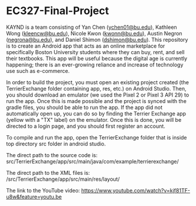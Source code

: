 # EC327-Final-Project
KAYND is a team consisting of Yan Chen (ychen01@bu.edu), Kathleen Wong (kleencw@bu.edu), Nicole Kwon (kwonn@bu.edu), Austin Negron (negrona@bu.edu), and Daniel Shimon (dshimon@bu.edu). This repository is to create an Android app that acts as an online marketplace for specifically Boston University students where they can buy, rent, and sell their textbooks. This app will be useful because the digital age is currently happening; there is an ever-growing reliance and increase of technology use such as e-commerce.

In order to build the project, you must open an existing project created (the TerrierExchange folder containing app, res, etc.) on Android Studio. Then, you should download an emulator (we used the Pixel 2 or Pixel 3 API 29) to run the app. Once this is made possible and the project is synced with the gradle files, you should be able to run the app. If the app did not automatically open up, you can do so by finding the Terrier Exchange app (yellow with a "TX" label) on the emulator. Once this is done, you will be directed to a login page, and you should first register an account. 

To compile and run the app, open the TerrierExchange folder that is inside top directory src folder in android studio.

The direct path to the source code is: src/TerrierExchange/app/src/main/java/com/example/terrierexchange/

The direct path to the XML files is: /src/TerrierExchange/app/src/main/res/layout/

The link to the YouTube video: https://www.youtube.com/watch?v=kjf81TF-u8w&feature=youtu.be
